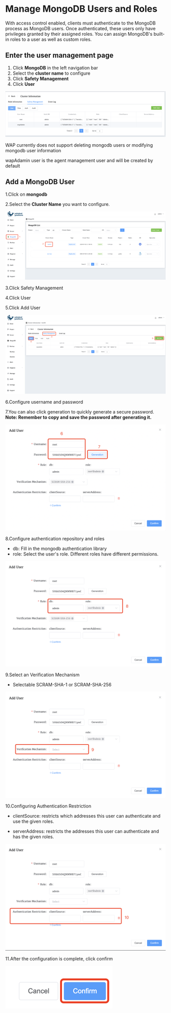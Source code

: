 # Manage MongoDB Users and Roles

With access control enabled, clients must authenticate to the MongoDB process as MongoDB users. Once authenticated, these users only have privileges granted by their assigned roles. You can assign MongoDB's built-in roles to a user as well as custom roles.



## Enter the user management page

1. Click **MongoDB** in the left navigation bar
2. Select the **cluster name** to configure
3. Click **Safety Management**
4. Click **User**

![ManageMongoDBUsersandRoles](../../../images/whalealPlatFromImages/08-Security/ManageMongoDBUsersandRoles.png)

WAP currently does not support deleting mongodb users or modifying mongodb user information

wapAdamin user is the agent management user and will be created by default



## Add a MongoDB User

1.Click on **mongodb**

2.Select the **Cluster Name** you want to configure.

![04-ManageMongoDBUsersandRoles1](../../../images/whalealPlatFromImages/08-Security/04-ManageMongoDBUsersandRoles1.png)

3.Click Safety Management

4.Click User

5.Click Add User

![04-ManageMongoDBUsersandRoles2](../../../images/whalealPlatFromImages/08-Security/04-ManageMongoDBUsersandRoles2.png)

6.Configure username and password

7.You can also click generation to quickly generate a secure password. **Note: Remember to copy and save the password after generating it.**

![04-ManageMongoDBUsersandRoles3](../../../images/whalealPlatFromImages/08-Security/04-ManageMongoDBUsersandRoles3.png)

8.Configure authentication repository and roles

* db: Fill in the mongodb authentication library
* role: Select the user's role. Different roles have different permissions.

![04-ManageMongoDBUsersandRoles4](../../../images/whalealPlatFromImages/08-Security/04-ManageMongoDBUsersandRoles4.png)

9.Select an Verification Mechanism

* Selectable SCRAM-SHA-1 or SCRAM-SHA-256

![04-ManageMongoDBUsersandRoles5](../../../images/whalealPlatFromImages/08-Security/04-ManageMongoDBUsersandRoles5.png)

10.Configuring Authentication Restriction

* clientSource: restricts which addresses this user can authenticate and use the given roles.

* serverAddress: restricts the addresses this user can authenticate and has the given roles.

![04-ManageMongoDBUsersandRoles6](../../../images/whalealPlatFromImages/08-Security/04-ManageMongoDBUsersandRoles6.png)

11.After the configuration is complete, click confirm

![04-ManageMongoDBUsersandRoles7](../../../images/whalealPlatFromImages/08-Security/04-ManageMongoDBUsersandRoles7.png)
